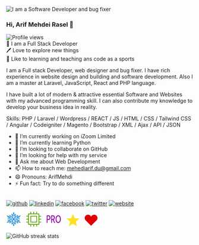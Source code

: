 ![I am a Software Developer and bug fixer](https://scontent.fdac20-1.fna.fbcdn.net/v/t39.30808-6/324140995_1570765873441089_4596400014347077561_n.jpg?_nc_cat=102&ccb=1-7&_nc_sid=730e14&_nc_ohc=kwBwvhh55yIAX-CF7FJ&tn=rJR1zm5IyfMA4cTF&_nc_ht=scontent.fdac20-1.fna&oh=00_AfAudejqFYsWsNxEK5sE7mtB3FeC_M2HelSaZGU0kX70cw&oe=63BD462C)

### Hi,  Arif Mehdei Rasel 👋
![Profile views](https://gpvc.arturio.dev/ihabibcom)  <br>
👑 I am a Full Stack Developer <br>
🖊️ Love to explore new things <br>
🎤 Like to learning and teaching ans code as a sports

I am a Full stack Developer, web designer and bug fixer. I have rich experience in website design and building and software development. Also I am a master at Laravel, JavaScript, React and PHP language.

I have built a lot of modern & attractive essential Software and Websites with my advanced programming skill. I can also contribute my knowledge to develop your business idea in reality.



Skills: PHP / Laravel / Wordpress / REACT / JS / HTML / CSS / Tailwind CSS / Angular / Codeigniter / Magento / Bootstrap / XML / Ajax / API / JSON

- 🔭 I’m currently working on iZoom Limited 
- 🌱 I’m currently learning Python 
- 👯 I’m looking to collaborate on GitHub 
- 🤔 I’m looking for help with my service 
- 💬 Ask me about Web Development 
- 📫 How to reach me: mehediarif.du@gmail.com 
- 😄 Pronouns: ArifMehdi 
- ⚡ Fun fact: Try to do something different <br> <br>


[<img src='https://cdn.jsdelivr.net/npm/simple-icons@3.0.1/icons/github.svg' alt='github' height='40'>](https://github.com/Arifmehdi)  [<img src='https://cdn.jsdelivr.net/npm/simple-icons@3.0.1/icons/linkedin.svg' alt='linkedin' height='40'>](https://www.linkedin.com/in/md-arif-mehedi-8256a4203/)  [<img src='https://cdn.jsdelivr.net/npm/simple-icons@3.0.1/icons/facebook.svg' alt='facebook' height='40'>](https://www.facebook.com/mdarif.mehedi/)  [<img src='https://cdn.jsdelivr.net/npm/simple-icons@3.0.1/icons/twitter.svg' alt='twitter' height='40'>](#)  [<img src='https://cdn.jsdelivr.net/npm/simple-icons@3.0.1/icons/icloud.svg' alt='website' height='40'>](#)  

<a href='https://archiveprogram.github.com/'><img src='https://raw.githubusercontent.com/acervenky/animated-github-badges/master/assets/acbadge.gif' width='40' height='40'></a> <a href='https://docs.github.com/en/developers'><img src='https://raw.githubusercontent.com/acervenky/animated-github-badges/master/assets/devbadge.gif' width='40' height='40'></a> <a href='https://github.com/pricing'><img src='https://raw.githubusercontent.com/acervenky/animated-github-badges/master/assets/pro.gif' width='40' height='40'></a> <a href='https://stars.github.com/'><img src='https://raw.githubusercontent.com/acervenky/animated-github-badges/master/assets/starbadge.gif' width='35' height='35'></a> <a href='https://docs.github.com/en/github/supporting-the-open-source-community-with-github-sponsors'><img src='https://raw.githubusercontent.com/acervenky/animated-github-badges/master/assets/sponsorbadge.gif' width='35' height='35'></a> 



![GitHub streak stats](https://streak-stats.demolab.com?user=Arifmehdi)  

